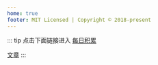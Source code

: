 ```yaml
---
home: true
footer: MIT Licensed | Copyright © 2018-present
---
```

::: tip 点击下面链接进入
[每日积累](/diary/)

[文章](/page/)
:::